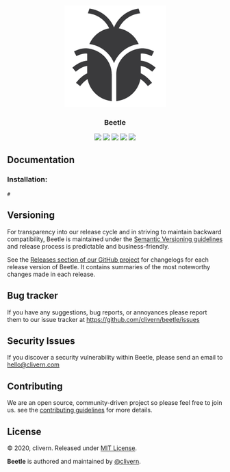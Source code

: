 <p align="center">
    <img alt="Beetle Logo" src="https://raw.githubusercontent.com/clivern/Beetle/master/assets/img/logo.png?v=1.0.1" />
    <h3 align="center">Beetle</h3>
    <p align="center"></p>
    <p align="center">
        <a href="https://godoc.org/github.com/Clivern/Beetle"><img src="https://godoc.org/github.com/clivern/beetle?status.svg"></a>
        <a href="https://travis-ci.org/Clivern/Beetle"><img src="https://travis-ci.org/Clivern/Beetle.svg?branch=master"></a>
        <a href="https://github.com/Clivern/Beetle/releases"><img src="https://img.shields.io/badge/Version-0.0.1-red.svg"></a>
        <a href="https://goreportcard.com/report/github.com/Clivern/Beetle"><img src="https://goreportcard.com/badge/github.com/clivern/Beetle?v=0.0.1"></a>
        <a href="https://github.com/Clivern/Beetle/blob/master/LICENSE"><img src="https://img.shields.io/badge/LICENSE-MIT-orange.svg"></a>
    </p>
</p>


## Documentation

### Installation:

```golang
#
```


## Versioning

For transparency into our release cycle and in striving to maintain backward compatibility, Beetle is maintained under the [Semantic Versioning guidelines](https://semver.org/) and release process is predictable and business-friendly.

See the [Releases section of our GitHub project](https://github.com/clivern/beetle/releases) for changelogs for each release version of Beetle. It contains summaries of the most noteworthy changes made in each release.


## Bug tracker

If you have any suggestions, bug reports, or annoyances please report them to our issue tracker at https://github.com/clivern/beetle/issues


## Security Issues

If you discover a security vulnerability within Beetle, please send an email to [hello@clivern.com](mailto:hello@clivern.com)


## Contributing

We are an open source, community-driven project so please feel free to join us. see the [contributing guidelines](CONTRIBUTING.md) for more details.


## License

© 2020, clivern. Released under [MIT License](https://opensource.org/licenses/mit-license.php).

**Beetle** is authored and maintained by [@clivern](http://github.com/clivern).
